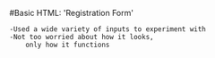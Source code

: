 #Basic HTML: 'Registration Form'


    -Used a wide variety of inputs to experiment with
    -Not too worried about how it looks,
        only how it functions